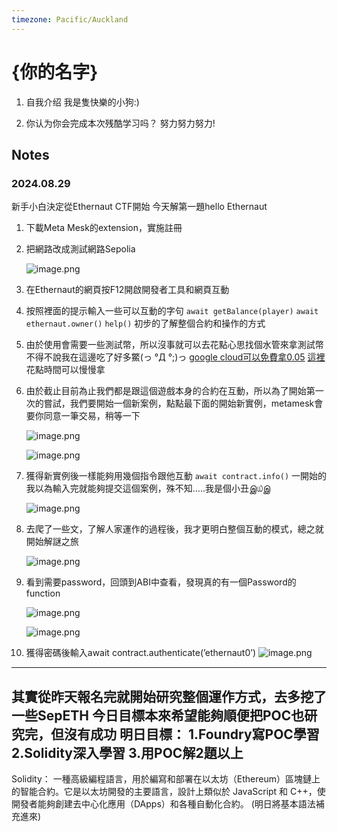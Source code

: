 ```yaml
---
timezone: Pacific/Auckland
---
```


# {你的名字}

1. 自我介绍
我是隻快樂的小狗:)

3. 你认为你会完成本次残酷学习吗？
努力努力努力!

## Notes

<!-- Content_START -->

### 2024.08.29

新手小白決定從Ethernaut CTF開始
今天解第一題hello Ethernaut
1. 下載Meta Mesk的extension，實施註冊
2. 把網路改成測試網路Sepolia

    ![image.png](https://prod-files-secure.s3.us-west-2.amazonaws.com/7774fde7-005d-44d4-addc-66fb8267870a/7b25146e-4c26-401a-a321-c3587a5afafc/image.png)

3. 在Ethernaut的網頁按F12開啟開發者工具和網頁互動
4. 按照裡面的提示輸入一些可以互動的字句
    `await getBalance(player)`
    `await ethernaut.owner()`
    `help()`
   初步的了解整個合約和操作的方式
5. 由於使用會需要一些測試幣，所以沒事就可以去花點心思找個水管來拿測試幣
不得不說我在這邊吃了好多鱉(っ °Д °;)っ
[google cloud可以免費拿0.05](https://cloud.google.com/application/web3/faucet/ethereum/sepolia)
[這裡](https://sepolia-faucet.pk910.de/)花點時間可以慢慢拿
6. 由於截止目前為止我們都是跟這個遊戲本身的合約在互動，所以為了開始第一次的嘗試，我們要開始一個新案例，點點最下面的開始新實例，metamesk會要你同意一筆交易，稍等一下

    ![image.png](https://prod-files-secure.s3.us-west-2.amazonaws.com/7774fde7-005d-44d4-addc-66fb8267870a/f06686f9-83e3-4f53-a939-26ae69e25406/image.png)

    ![image.png](https://prod-files-secure.s3.us-west-2.amazonaws.com/7774fde7-005d-44d4-addc-66fb8267870a/e4903f8d-90af-4684-a228-bb565f8a28fa/image.png)

7. 獲得新實例後一樣能夠用幾個指令跟他互動
    `await contract.info()`
一開始的我以為輸入完就能夠提交這個案例，殊不知…..我是個小丑இ௰இ

    ![image.png](https://prod-files-secure.s3.us-west-2.amazonaws.com/7774fde7-005d-44d4-addc-66fb8267870a/34855164-b12d-4808-a331-30c98e648691/image.png)

8. 去爬了一些文，了解人家運作的過程後，我才更明白整個互動的模式，總之就開始解謎之旅

    ![image.png](https://prod-files-secure.s3.us-west-2.amazonaws.com/7774fde7-005d-44d4-addc-66fb8267870a/679e40cf-93a1-44a8-811e-944721a76c97/image.png)

9. 看到需要password，回頭到ABI中查看，發現真的有一個Password的function

    ![image.png](https://prod-files-secure.s3.us-west-2.amazonaws.com/7774fde7-005d-44d4-addc-66fb8267870a/4b706249-9617-40de-bdc4-cf9954b13e0c/image.png)

    ![image.png](https://prod-files-secure.s3.us-west-2.amazonaws.com/7774fde7-005d-44d4-addc-66fb8267870a/06c9c9fb-4c26-4540-bc10-a895b1605dc1/image.png)

10. 獲得密碼後輸入await contract.authenticate(’ethernaut0’)
    ![image.png](https://prod-files-secure.s3.us-west-2.amazonaws.com/7774fde7-005d-44d4-addc-66fb8267870a/a02937aa-705f-4849-9dac-667f11b890c2/image.png)
----------------
其實從昨天報名完就開始研究整個運作方式，去多挖了一些SepETH
今日目標本來希望能夠順便把POC也研究完，但沒有成功
明日目標：
1.Foundry寫POC學習
2.Solidity深入學習
3.用POC解2題以上
----------------
Solidity：
  一種高級編程語言，用於編寫和部署在以太坊（Ethereum）區塊鏈上的智能合約。它是以太坊開發的主要語言，設計上類似於 JavaScript 和 C++，使開發者能夠創建去中心化應用（DApps）和各種自動化合約。
  (明日將基本語法補充進來)

<!-- Content_END -->
